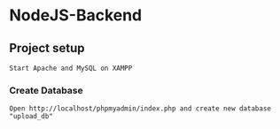 # NodeJS-Backend

## Project setup
```
Start Apache and MySQL on XAMPP
```

### Create Database
```
Open http://localhost/phpmyadmin/index.php and create new database "upload_db"
```
